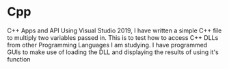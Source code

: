 # Cpp
C++ Apps and API
Using Visual Studio 2019, I have written a simple C++ file to multiply two variables passed in. This is to test how to access C++ DLLs from other Programming Languages I am studying.
I have programmed GUIs to make use of loading the DLL and displaying the results of using it's function
